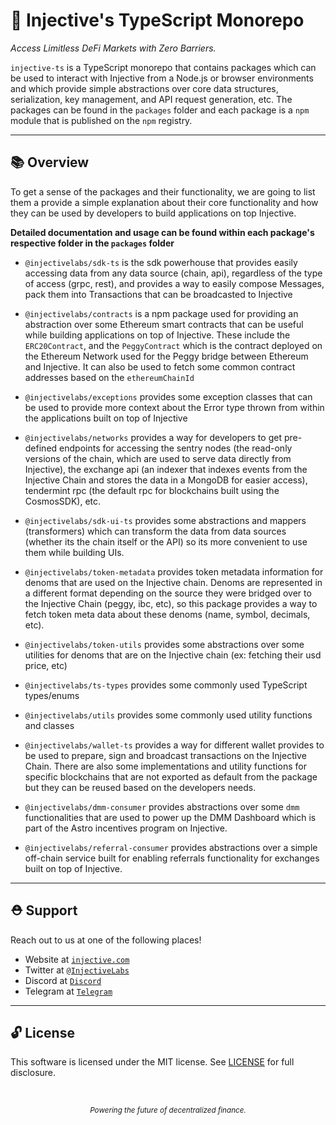 # 🌟 Injective's TypeScript Monorepo

_Access Limitless DeFi Markets with Zero Barriers._

`injective-ts` is a TypeScript monorepo that contains packages which can be used to interact with Injective from a Node.js or browser environments and which provide simple abstractions over core data structures, serialization, key management, and API request generation, etc. The packages can be found in the `packages` folder and each package is a `npm` module that is published on the `npm` registry.

---

## 📚 Overview

To get a sense of the packages and their functionality, we are going to list them a provide a simple explanation about their core functionality and how they can be used by developers to build applications on top Injective.

**Detailed documentation and usage can be found within each package's respective folder in the `packages` folder**

- `@injectivelabs/sdk-ts` is the sdk powerhouse that provides easily accessing data from any data source (chain, api), regardless of the type of access (grpc, rest), and provides a way to easily compose Messages, pack them into Transactions that can be broadcasted to Injective

- `@injectivelabs/contracts` is a npm package used for providing an abstraction over some Ethereum smart contracts that can be useful while building applications on top of Injective. These include the `ERC20Contract`, and the `PeggyContract` which is the contract deployed on the Ethereum Network used for the Peggy bridge between Ethereum and Injective. It can also be used to fetch some common contract addresses based on the `ethereumChainId`

- `@injectivelabs/exceptions` provides some exception classes that can be used to provide more context about the Error type thrown from within the applications built on top of Injective


- `@injectivelabs/networks` provides a way for developers to get pre-defined endpoints for accessing the sentry nodes (the read-only versions of the chain, which are used to serve data directly from Injective), the exchange api (an indexer that indexes events from the Injective Chain and stores the data in a MongoDB for easier access), tendermint rpc (the default rpc for blockchains built using the CosmosSDK), etc.


- `@injectivelabs/sdk-ui-ts` provides some abstractions and mappers (transformers) which can transform the data from data sources (whether its the chain itself or the API) so its more convenient to use them while building UIs.


- `@injectivelabs/token-metadata` provides token metadata information for denoms that are used on the Injective chain. Denoms are represented in a different format depending on the source they were bridged over to the Injective Chain (peggy, ibc, etc), so this package provides a way to fetch token meta data about these denoms (name, symbol, decimals, etc).


- `@injectivelabs/token-utils` provides some abstractions over some utilities for denoms that are on the Injective chain (ex: fetching their usd price, etc)


- `@injectivelabs/ts-types` provides some commonly used TypeScript types/enums


- `@injectivelabs/utils` provides some commonly used utility functions and classes


- `@injectivelabs/wallet-ts` provides a way for different wallet provides to be used to prepare, sign and broadcast transactions on the Injective Chain. There are also some implementations and utility functions for specific blockchains that are not exported as default from the package but they can be reused based on the developers needs.


- `@injectivelabs/dmm-consumer` provides abstractions over some `dmm` functionalities that are used to power up the DMM Dashboard which is part of the Astro incentives program on Injective.


- `@injectivelabs/referral-consumer` provides abstractions over a simple off-chain service built for enabling referrals functionality for exchanges built on top of Injective.


---

## ⛑ Support

Reach out to us at one of the following places!

- Website at <a href="https://injective.com" target="_blank">`injective.com`</a>
- Twitter at <a href="https://twitter.com/InjectiveLabs" target="_blank">`@InjectiveLabs`</a>
- Discord at <a href="https://discord.com/invite/NK4qdbv" target="_blank">`Discord`</a>
- Telegram at <a href="https://t.me/joininjective" target="_blank">`Telegram`</a>

---

## 🔓 License

This software is licensed under the MIT license. See [LICENSE](./LICENSE) for full disclosure.

<p>&nbsp;</p>
<div align="center">
  <sub><em>Powering the future of decentralized finance.</em></sub>
</div>

